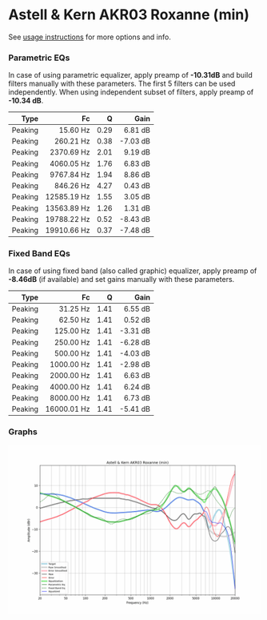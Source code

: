 # Astell & Kern AKR03 Roxanne (min)
See [usage instructions](https://github.com/jaakkopasanen/AutoEq#usage) for more options and info.

### Parametric EQs
In case of using parametric equalizer, apply preamp of **-10.31dB** and build filters manually
with these parameters. The first 5 filters can be used independently.
When using independent subset of filters, apply preamp of **-10.34 dB**.

| Type    | Fc          |    Q | Gain     |
|--------:|------------:|-----:|---------:|
| Peaking | 15.60 Hz    | 0.29 | 6.81 dB  |
| Peaking | 260.21 Hz   | 0.38 | -7.03 dB |
| Peaking | 2370.69 Hz  | 2.01 | 9.19 dB  |
| Peaking | 4060.05 Hz  | 1.76 | 6.83 dB  |
| Peaking | 9767.84 Hz  | 1.94 | 8.86 dB  |
| Peaking | 846.26 Hz   | 4.27 | 0.43 dB  |
| Peaking | 12585.19 Hz | 1.55 | 3.05 dB  |
| Peaking | 13563.89 Hz | 1.26 | 1.31 dB  |
| Peaking | 19788.22 Hz | 0.52 | -8.43 dB |
| Peaking | 19910.66 Hz | 0.37 | -7.48 dB |

### Fixed Band EQs
In case of using fixed band (also called graphic) equalizer, apply preamp of **-8.46dB**
(if available) and set gains manually with these parameters.

| Type    | Fc          |    Q | Gain     |
|--------:|------------:|-----:|---------:|
| Peaking | 31.25 Hz    | 1.41 | 6.55 dB  |
| Peaking | 62.50 Hz    | 1.41 | 0.52 dB  |
| Peaking | 125.00 Hz   | 1.41 | -3.31 dB |
| Peaking | 250.00 Hz   | 1.41 | -6.28 dB |
| Peaking | 500.00 Hz   | 1.41 | -4.03 dB |
| Peaking | 1000.00 Hz  | 1.41 | -2.98 dB |
| Peaking | 2000.00 Hz  | 1.41 | 6.63 dB  |
| Peaking | 4000.00 Hz  | 1.41 | 6.24 dB  |
| Peaking | 8000.00 Hz  | 1.41 | 6.73 dB  |
| Peaking | 16000.01 Hz | 1.41 | -5.41 dB |

### Graphs
![](./Astell%20&%20Kern%20AKR03%20Roxanne%20(min).png)